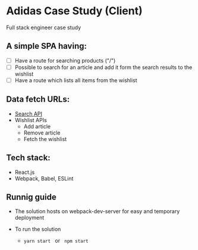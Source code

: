 # Adidas Case Study (Client)
Full stack engineer case study

## A simple SPA having:
- [ ] Have a route for searching products ("/")
- [ ] Possible to search for an article and add it form the search results to the wishlist
- [ ] Have a route which lists all items from the wishlist

## Data fetch URLs:
- [Search API](https://www.adidas.co.uk/api/{searchQuery})
- Wishlist APIs
    - Add article
    - Remove article
    - Fetch the wishlist

## Tech stack:
- React.js
- Webpack, Babel, ESLint

## Runnig guide
- The solution hosts on webpack-dev-server for easy and temporary deployment

- To run the solution
    - ```yarn start```
    &nbsp;&nbsp;or&nbsp;&nbsp;
    ```npm start```